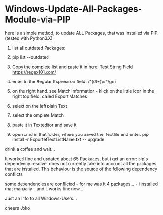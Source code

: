 # Windows-Update-All-Packages-Module-via-PIP
here is a simple method, to update ALL Packages, that was installed via PIP. (tested with Python3.X)

1. list all outdated Packages:
2. pip list --outdated
3. Copy the complete list and paste it in here: Test String Field
      https://regex101.com/
4. enter in the Regular Expression field:
/^(\S+)\s*/gm

5. on the right hand, see Match Information - klick on the little icon in the right top field, called Export Matches
6. select on the left plain Text
7. select the omplete Match
8. paste it in Texteditor and save it
9. open cmd in that folder, where you saved the Textfile and enter:
  pip install -r ExportetTextListName.txt -- upgrade

drink a coffee and wait...


It worked fine and updated about 65 Packages, but i get an error:
pip's dependency resolver does not currently take into account all the packages that are installed. This behaviour is the source of the following dependency conflicts.

some dependencies are conflicted - for me was it 4 packages... - i installed that manually - and it works fine now...

Just an Info to all Windows-Users...

cheers
Joko
   
